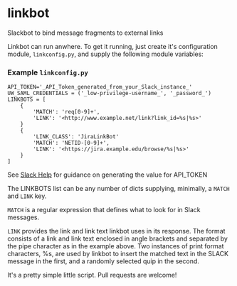 # linkbot
Slackbot to bind message fragments to external links

Linkbot can run anwhere. To get it running, just create it's configuration module, `linkconfig.py`, and supply
the following module variables:

### Example `linkconfig.py`

    API_TOKEN='_API_Token_generated_from_your_Slack_instance_'
    UW_SAML_CREDENTIALS = ('_low-privilege-username_', '_password_')
    LINKBOTS = [
        {
            'MATCH': 'req[0-9]+',
            'LINK': '<http://www.example.net/link?link_id=%s|%s>'
        }
        {
            'LINK_CLASS': 'JiraLinkBot'
            'MATCH': 'NETID-[0-9]+',
            'LINK': '<https://jira.example.edu/browse/%s|%s>'
        }
    ]

See [Slack Help](https://get.slack.help/hc/en-us/articles/215770388-Create-and-regenerate-API-tokens) for guidance on generating the value for API_TOKEN

The LINKBOTS list can be any number of dicts supplying, minimally, a `MATCH` and `LINK` key.

`MATCH` is a regular expression that defines what to look for in Slack messages.

`LINK` provides the link and link text linkbot uses in its response.  The format
consists of a link and link text enclosed in angle brackets and separated by the pipe character as in the example above.  Two 
instances of print format characters, %s, are used by linkbot to insert the matched text in the SLACK message in the first, and 
a randomly selected quip in the second.

It's a pretty simple little script.  Pull requests are welcome!

